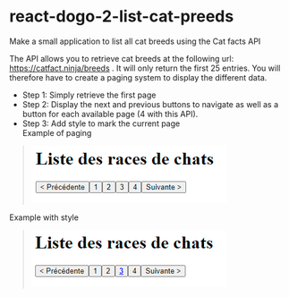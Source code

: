 # react-dogo-2-list-cat-preeds
Make a small application to list all cat breeds using the Cat facts API

The API allows you to retrieve cat breeds at the following url: https://catfact.ninja/breeds . 
It will only return the first 25 entries. 
You will therefore have to create a paging system to display the different data.

- Step 1: Simply retrieve the first page
- Step 2: Display the next and previous buttons to navigate as well as a button for each available page (4 with this API).
- Step 3: Add style to mark the current page  
Example of paging
> ![](https://raw.githubusercontent.com/WildCodeSchool/remote-js-202203-dojos-react-2/main/dojo-chat.png)


Example with style
> ![](https://raw.githubusercontent.com/WildCodeSchool/remote-js-202203-dojos-react-2/main/dojo-chat-2.png)
